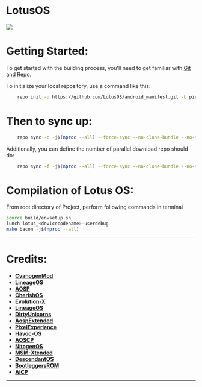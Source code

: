 # LotusOS #

<img src="https://raw.githubusercontent.com/LotusOS/android_manifest/pie/IMG_20191122_201827_999.jpg"> 

Getting Started:
==============

To get started with the building process, you'll need to get familiar with [Git and Repo](http://source.android.com/source/using-repo.html).

To initialize your local repository, use a command like this:

```bash
    repo init -u https://github.com/LotusOS/android_manifest.git -b pie
```

Then to sync up:
================

```bash
    repo sync -c -j$(nproc --all) --force-sync --no-clone-bundle --no-tags
```

Additionally, you can define the number of parallel download repo should do:

```bash
    repo sync -f -j$(nproc --all) --force-sync --no-clone-bundle --no-tags
```

Compilation of Lotus OS:
====================

From root directory of Project, perform following commands in terminal


```bash
source build/envsetup.sh
lunch lotus_<devicecodename>-userdebug
make bacon -j$(nproc --all)
```
-----------------------------------------------------------------------------

 Credits:
=======
 * [**CyanogenMod**](https://github.com/Cyanogenmod)
 * [**LineageOS**](https://github.com/LineageOS)
 * [**AOSP**](https://android.googlesource.com)
 * [**CherishOS**](https://github.com/CherishOS)
 * [**Evolution-X**](https://github.com/Evolution-X)
 * [**LineageOS**](https://github.com/LineageOS)
 * [**DirtyUnicorns**](https://github.com/dirtyunicorns)
 * [**AospExtended**](https://github.com/AospExtended)
 * [**PixelExperience**](https://github.com/PixelExperience)
 * [**Havoc-OS**](https://github.com/Havoc-OS)
 * [**AOSCP**](https://github.com/AOSCP)
 * [**NitogenOS**](https://github.com/NitogenOS)
 * [**MSM-Xtended**](https://github.com/MSM-Xtended)
 * [**DescendantOS**](https://github.com/Descendant)
 * [**BootleggersROM**](https://github.com/BootleggersROM)
 * [**AICP**](https://github.com/AICP)
 
-----------------------------------------------------------------------------
